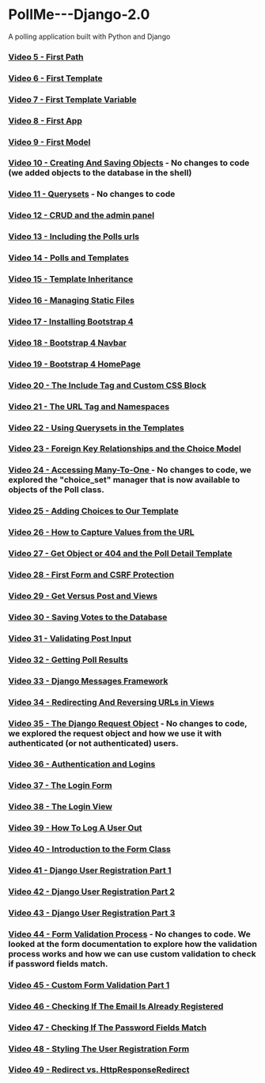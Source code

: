 # PollMe---Django-2.0
A polling application built with Python and Django

### [Video 5 - First Path](https://github.com/highfivecode/PollMe---Django-2.0/tree/e1cf579393b6f099f831180b050c1ba0d96a7e99)  
### [Video 6 - First Template](https://github.com/highfivecode/PollMe---Django-2.0/tree/960d9f8f654e00a9ae08f20c11051b6e7bcd7acc)  
### [Video 7 - First Template Variable](https://github.com/highfivecode/PollMe---Django-2.0/tree/75666bb33fc19e8cad57532839cd46dad326d30e) 
### [Video 8 - First App](https://github.com/highfivecode/PollMe---Django-2.0/tree/c33f211f5408ce7af1dc2ba5daa59dc1aa4f5b45) 
### [Video 9 - First Model](https://github.com/highfivecode/PollMe---Django-2.0/tree/aa7b580ca1dc7497c6b6657387fd2cc522dcb01c)  
### [Video 10 - Creating And Saving Objects](https://github.com/highfivecode/PollMe---Django-2.0/tree/8df9757f36b36a3f47a76fa3676309ad48e5858e) - No changes to code (we added objects to the database in the shell)  
### [Video 11 - Querysets](https://github.com/highfivecode/PollMe---Django-2.0/tree/8df9757f36b36a3f47a76fa3676309ad48e5858e) - No changes to code  
### [Video 12 - CRUD and the admin panel](https://github.com/highfivecode/PollMe---Django-2.0/tree/23d7f9836536907b3f8268f33167289da098e511)   
### [Video 13 - Including the Polls urls](https://github.com/highfivecode/PollMe---Django-2.0/tree/b88fa855cda4573d25f7526937eb827ab9b02cb3)   
### [Video 14 - Polls and Templates](https://github.com/highfivecode/PollMe---Django-2.0/tree/5faafe1b940eff93e37a7f91848bdd71112e032c)  
### [Video 15 - Template Inheritance](https://github.com/highfivecode/PollMe---Django-2.0/tree/7cf0e0f9b247a8bc02b23e3124015bdd18a7ceaa)  
### [Video 16 - Managing Static Files](https://github.com/highfivecode/PollMe---Django-2.0/tree/2c18a9791d8eb6c2e8e68e336f24bfef81ce8ec4)  
### [Video 17 - Installing Bootstrap 4](https://github.com/highfivecode/PollMe---Django-2.0/tree/1baea09a2bf47170ac406715eac2310adf9b94d8) 
### [Video 18 - Bootstrap 4 Navbar](https://github.com/highfivecode/PollMe---Django-2.0/tree/05bbed00088acd96969f678d1f5a6747c5633269) 
### [Video 19 - Bootstrap 4 HomePage](https://github.com/highfivecode/PollMe---Django-2.0/tree/4357db3892855646730731217db15eff770e4791) 
### [Video 20 - The Include Tag and Custom CSS Block](https://github.com/highfivecode/PollMe---Django-2.0/tree/cb0065a391b3fb2a769619a9c2800d7a4783c2d6) 
### [Video 21 - The URL Tag and Namespaces](https://github.com/highfivecode/PollMe---Django-2.0/tree/ab6829fc3fdebf6cd93c4a310d52a43b1e089424) 
### [Video 22 - Using Querysets in the Templates](https://github.com/highfivecode/PollMe---Django-2.0/tree/5316fc7ebec45f07dd28404271910851875af314) 
### [Video 23 - Foreign Key Relationships and the Choice Model](https://github.com/highfivecode/PollMe---Django-2.0/tree/5ae96f977c7bcd052d1d40d0dba194bc7b289383) 
### [Video 24 -  Accessing Many-To-One ](https://github.com/highfivecode/PollMe---Django-2.0/tree/5ae96f977c7bcd052d1d40d0dba194bc7b289383)  - No changes to code, we explored the "choice_set" manager that is now available to objects of the Poll class.  
### [Video 25 - Adding Choices to Our Template](https://github.com/highfivecode/PollMe---Django-2.0/tree/adccb8b649611d45398fd1cde67988d7ac42c994) 
### [Video 26 - How to Capture Values from the URL](https://github.com/highfivecode/PollMe---Django-2.0/tree/ae1fb321ea7a8140c9c208d1eefda6a5994eb224) 
### [Video 27 - Get Object or 404 and the Poll Detail Template](https://github.com/highfivecode/PollMe---Django-2.0/tree/a4aed0fba80e1a8528e3e79f2ec0ad8417befb7a) 
### [Video 28 - First Form and CSRF Protection](https://github.com/highfivecode/PollMe---Django-2.0/tree/3f33c2712a38052c1f6592a999ff1838bfb4bfea) 
### [Video 29 - Get Versus Post and Views](https://github.com/highfivecode/PollMe---Django-2.0/tree/aa36c5656747b5cca2bc7f1aa4ad27c5ac957d9f) 
### [Video 30 - Saving Votes to the Database](https://github.com/highfivecode/PollMe---Django-2.0/tree/6b572e1e88c2a178028af7d6e568ac00eac51cf5) 
### [Video 31 - Validating Post Input](https://github.com/highfivecode/PollMe---Django-2.0/tree/9f9a0a719648dfb86581e74537cad7621c399547) 
### [Video 32 - Getting Poll Results](https://github.com/highfivecode/PollMe---Django-2.0/tree/190a8a60e44e798e658e545ba9ea3ecdd37f6379) 
### [Video 33 - Django Messages Framework](https://github.com/highfivecode/PollMe---Django-2.0/tree/253e06a9e6d80c05f52be31e27020ed57b8ca209) 
### [Video 34 - Redirecting And Reversing URLs in Views](https://github.com/highfivecode/PollMe---Django-2.0/tree/79f661c5b8c85e8e8f73ee91c10b6d4c94fe67c8) 
### [Video 35 - The Django Request Object](https://github.com/highfivecode/PollMe---Django-2.0/tree/79f661c5b8c85e8e8f73ee91c10b6d4c94fe67c8)  - No changes to code, we explored the request object and how we use it with authenticated (or not authenticated) users.  
### [Video 36 - Authentication and Logins](https://github.com/highfivecode/PollMe---Django-2.0/tree/8690324a5e70ee1c6a9f9a46bdd83cc5f2579426)  
### [Video 37 - The Login Form](https://github.com/highfivecode/PollMe---Django-2.0/tree/53041b3e67685ad84b6872517d17bcb8891e7265)  
### [Video 38 - The Login View](https://github.com/highfivecode/PollMe---Django-2.0/tree/5f867676dd09a7b56e3513b9bb29903c8b88f858)  
### [Video 39 - How To Log A User Out](https://github.com/highfivecode/PollMe---Django-2.0/tree/ec1462715ab694dc3c23b7f4c48f95e0595ea661)  
### [Video 40 - Introduction to the Form Class](https://github.com/highfivecode/PollMe---Django-2.0/tree/234bb1dcb2d231e27203b95b71c8a5eea9af198a)  
### [Video 41 - Django User Registration Part 1](https://github.com/highfivecode/PollMe---Django-2.0/tree/fff2cb16c0382be2c4dd3306c51e60afb3eeadbe)  
### [Video 42 - Django User Registration Part 2](https://github.com/highfivecode/PollMe---Django-2.0/tree/e0d3c713c118b6f55b02dd09eb57b1c2224d4147)  
### [Video 43 - Django User Registration Part 3](https://github.com/highfivecode/PollMe---Django-2.0/tree/84aaf125df233b2b3048fa442fb3ba29c309c354)  
### [Video 44 - Form Validation Process](https://github.com/highfivecode/PollMe---Django-2.0/tree/84aaf125df233b2b3048fa442fb3ba29c309c354) - No changes to code. We looked at the form documentation to explore how the validation process works and how we can use custom validation to check if password fields match.
### [Video 45 - Custom Form Validation Part 1](https://github.com/highfivecode/PollMe---Django-2.0/tree/c935ded27a2d57f79b2cdae3466f43491c2eb0bc)  
### [Video 46 - Checking If The Email Is Already Registered](https://github.com/highfivecode/PollMe---Django-2.0/tree/7ce8fe51d60fd45940d05a848af4e749f7eb4676)  
### [Video 47 - Checking If The Password Fields Match](https://github.com/highfivecode/PollMe---Django-2.0/tree/4ec82202229248dde28eeac138c6890baa0ae3ad)  
### [Video 48 - Styling The User Registration Form](https://github.com/highfivecode/PollMe---Django-2.0/tree/347245f5b59bbab15aa392f2b50e7947ff7d135b)  
### [Video 49 - Redirect vs. HttpResponseRedirect](https://github.com/highfivecode/PollMe---Django-2.0/tree/f91124ba897be5bb4b84218d8b178d4da1721c22)  


